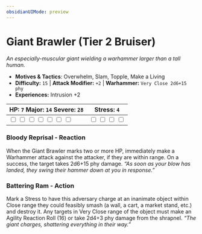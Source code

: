 ```yaml
---
obsidianUIMode: preview
---
```

# Giant Brawler (Tier 2 Bruiser)

*An especially-muscular giant wielding a warhammer larger than a tall human.*

- **Motives & Tactics**: Overwhelm, Slam, Topple, Make a Living
- **Difficulty:** `15` | **Attack Modifier:** `+2` | **Warhammer:** `Very Close 2d6+15 phy`
- **Experiences:** Intrusion +2

| HP: `7` Major: `14` Severe: `28` | Stress: `4` |
|--|--|
|  <input type="checkbox" unchecked id="834d3c96"> <input type="checkbox" unchecked id="4666c1dd"> <input type="checkbox" unchecked id="b1b00128"> <input type="checkbox" unchecked id="7e5abda6"> <input type="checkbox" unchecked id="bbc18b5f"> <input type="checkbox" unchecked id="7b096e58"> <input type="checkbox" unchecked id="33a70820"> |  <input type="checkbox" unchecked id="3f2a291d"> <input type="checkbox" unchecked id="2f67f56b"> <input type="checkbox" unchecked id="7c221aaa"> <input type="checkbox" unchecked id="d0a11890"> |

### Bloody Reprisal - Reaction

When the Giant Brawler marks two or more HP, immediately make a Warhammer attack against the attacker, if they are within range. On a success, the target takes 2d6+15 phy damage. *“As soon as your blow has landed, they swing their hammer down at you in response.”*

### Battering Ram - Action

Mark a Stress to have this adversary charge at an inanimate object within Close range they could feasibly smash (a wall, a cart, a market stand, etc.) and destroy it. Any targets in Very Close range of the object must make an Agility Reaction Roll (16) or take 2d4+3 phy damage from the shrapnel. *“The giant charges, shattering everything in their way.”*



